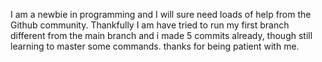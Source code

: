 I am a newbie in programming and I will sure need loads of help from the Github community. Thankfully I am have tried to run my first branch different from the main branch and i made 5 commits already, though still learning to master some commands. thanks for being patient with me.

